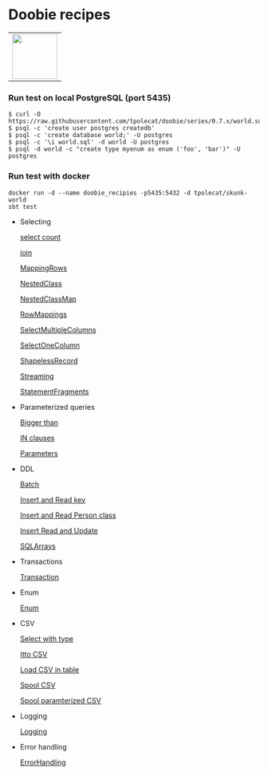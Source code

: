 # Doobie recipes
  
<table>      
<td align="left">  
<a href="https://tpolecat.github.io/doobie/docs/01-Introduction.html">      
    <img src="https://cdn.rawgit.com/tpolecat/doobie/series/0.5.x/doobie_logo.svg" width="90">
</a>  
</td>      
</table>

### Run test on local PostgreSQL (port 5435)

```
$ curl -O https://raw.githubusercontent.com/tpolecat/doobie/series/0.7.x/world.sql
$ psql -c 'create user postgres createdb'
$ psql -c 'create database world;' -U postgres
$ psql -c '\i world.sql' -d world -U postgres
$ psql -d world -c "create type myenum as enum ('foo', 'bar')" -U postgres
```

### Run test with docker
```
docker run -d --name doobie_recipies -p5435:5432 -d tpolecat/skunk-world
sbt test
```

- Selecting

    [select count](https://github.com/gekomad/doobie-recipes/blob/feature/doc/src/test/scala/selecting/Count.scala)
    
    [join](https://github.com/gekomad/doobie-recipes/blob/feature/doc/src/test/scala/selecting/Join.scala)
    
    [MappingRows](https://github.com/gekomad/doobie-recipes/blob/feature/doc/src/test/scala/selecting/MappingRows.scala)
    
    [NestedClass](https://github.com/gekomad/doobie-recipes/blob/feature/doc/src/test/scala/selecting/NestedClass.scala)
    
    [NestedClassMap](https://github.com/gekomad/doobie-recipes/blob/feature/doc/src/test/scala/selecting/NestedClassMap.scala)
    
    [RowMappings](https://github.com/gekomad/doobie-recipes/blob/feature/doc/src/test/scala/selecting/RowMappings.scala)
    
    [SelectMultipleColumns](https://github.com/gekomad/doobie-recipes/blob/feature/doc/src/test/scala/selecting/SelectMultipleColumns.scala)
    
    [SelectOneColumn](https://github.com/gekomad/doobie-recipes/blob/feature/doc/src/test/scala/selecting/SelectOneColumn.scala)
    
    [ShapelessRecord](https://github.com/gekomad/doobie-recipes/blob/feature/doc/src/test/scala/selecting/ShapelessRecord.scala)
    
    [Streaming](https://github.com/gekomad/doobie-recipes/blob/feature/doc/src/test/scala/selecting/Streaming.scala)
    
    [StatementFragments](https://github.com/gekomad/doobie-recipes/blob/feature/doc/src/test/scala/selecting/StatementFragments.scala)
    
- Parameterized queries

    [Bigger than](https://github.com/gekomad/doobie-recipes/blob/feature/doc/src/test/scala/parameterizedQueries/BiggerThan.scala)
     
    [IN clauses](https://github.com/gekomad/doobie-recipes/blob/feature/doc/src/test/scala/parameterizedQueries/INClauses.scala)
     
    [Parameters](https://github.com/gekomad/doobie-recipes/blob/feature/doc/src/test/scala/parameterizedQueries/Parameters.scala)
      
- DDL

    [Batch](https://github.com/gekomad/doobie-recipes/blob/feature/doc/src/test/scala/ddl/Batch.scala)
    
    [Insert and Read key](https://github.com/gekomad/doobie-recipes/blob/feature/doc/src/test/scala/ddl/InsertReadKey.scala)
    
    [Insert and Read Person class](https://github.com/gekomad/doobie-recipes/blob/feature/doc/src/test/scala/ddl/InsertReadPerson.scala)
    
    [Insert Read and Update](https://github.com/gekomad/doobie-recipes/blob/feature/doc/src/test/scala/ddl/InsertReadUpdate.scala)
    
    [SQLArrays](https://github.com/gekomad/doobie-recipes/blob/feature/doc/src/test/scala/ddl/SQLArrays.scala)

- Transactions

    [Transaction](https://github.com/gekomad/doobie-recipes/blob/feature/doc/src/test/scala/Transaction.scala)

- Enum

    [Enum](https://github.com/gekomad/doobie-recipes/blob/feature/doc/src/test/scala/Enum.scala)
    
- CSV

    [Select with type](https://github.com/gekomad/doobie-recipes/blob/feature/doc/src/test/scala/csv/GenericSelect.scala)
    
    [Itto CSV](https://github.com/gekomad/doobie-recipes/blob/feature/doc/src/test/scala/csv/IttoCSV.scala)
    
    [Load CSV in table](https://github.com/gekomad/doobie-recipes/blob/feature/doc/src/test/scala/csv/LoadCSV.scala)
    
    [Spool CSV](https://github.com/gekomad/doobie-recipes/blob/feature/doc/src/test/scala/csv/SpoolCSV.scala)

    [Spool paramterized CSV](https://github.com/gekomad/doobie-recipes/blob/feature/doc/src/test/scala/csv/SpoolParameterized.scala)
    
- Logging

    [Logging](https://github.com/gekomad/doobie-recipes/blob/feature/doc/src/test/scala/Logging.scala)
    
- Error handling

    [ErrorHandling](https://github.com/gekomad/doobie-recipes/blob/feature/doc/src/test/scala/ErrorHandling.scala)

